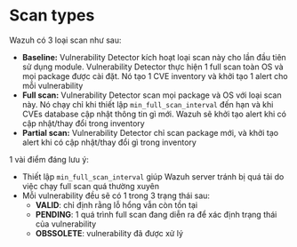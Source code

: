 # Scan types

Wazuh có 3 loại scan như sau:
- **Baseline:** Vulnerability Detector kích hoạt loại scan này cho lần đầu tiên sử dụng module. Vulnerability Detector thực hiện 1 full scan toàn OS và mọi package được cài đặt. Nó tạo 1 CVE inventory và khởi tạo 1 alert cho mỗi vulnerability
- **Full scan:** Vulnerability Detector scan mọi package và OS với loại scan này. Nó chạy chỉ khi thiết lập ```min_full_scan_interval``` đến hạn và khi CVEs database cập nhật thông tin gì mới. Wazuh sẽ khởi tạo alert khi có cập nhật/thay đổi trong inventory
- **Partial scan:** Vulnerability Detector chỉ scan package mới, và khởi tạo alert khi có cập nhật/thay đổi gì trong inventory

1 vài điểm đáng lưu ý:
- Thiết lập ```min_full_scan_interval``` giúp Wazuh server tránh bị quá tải do việc chạy full scan quá thường xuyên
- Mỗi vulnerability đều sẽ có 1 trong 3 trạng thái sau:
   - **VALID**: chỉ định rằng lỗ hổng vẫn còn tồn tại
   - **PENDING**: 1 quá trình full scan đang diễn ra để xác định trạng thái của vulnerability
   - **OBSSOLETE**: vulnerability đã được xử lý